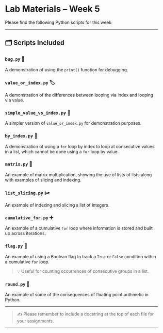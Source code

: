 # Lab Materials – Week 5

Please find the following Python scripts for this week:

---

## 🗂️ Scripts Included

### `bug.py` 🐞  
A demonstration of using the `print()` function for debugging.

### `value_or_index.py` 🏷️  
A demonstration of the differences between looping via index and looping via value.

### `simple_value_vs_index.py` 🔁  
A simpler version of `value_or_index.py` for demonstration purposes.

### `by_index.py` 🔢  
A demonstration of using a `for` loop by index to loop at consecutive values in a list, which cannot be done using a `for` loop by value.

### `matrix.py` 🧮  
An example of matrix multiplication, showing the use of lists of lists along with examples of slicing and indexing.

### `list_slicing.py` ✂️  
An example of indexing and slicing a list of integers.

### `cumulative_for.py` ➕  
An example of a cumulative `for` loop where information is stored and built up across iterations.

### `flag.py` 🚩  
An example of using a Boolean flag to track a `True` or `False` condition within a cumulative `for` loop.  
> 💡 Useful for counting occurrences of consecutive groups in a list.

### `round.py` 🤔  
An example of some of the consequences of floating point arithmetic in Python.

---

> ✍️ Please remember to include a docstring at the top of each file for your assignments.

---

